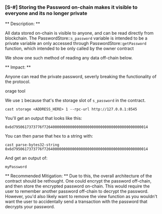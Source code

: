 ### [S-#] Storing the Password on-chain makes it visible to everyone and its no longer private

** Description: **

All data stored on-chain is visible to anyone, and can be read directly from blockchain. The PasswordStore::`s_password` variable is intended to be a private variable an only accessed through PasswordStore::`getPassword` function, which intended to be only called by the owner contract

We show one such method of reading any data off-chain below.

** Impact: **

Anyone can read the private password, severly breaking the functionality of the protocol.

orage tool

We use `1` because that's the storage slot of `s_password` in the contract.

```
cast storage <ADDRESS_HERE> 1 --rpc-url http://127.0.0.1:8545
```

You'll get an output that looks like this:

`0x6d7950617373776f726400000000000000000000000000000000000000000014`

You can then parse that hex to a string with:

```
cast parse-bytes32-string 0x6d7950617373776f726400000000000000000000000000000000000000000014
```

And get an output of:

```
myPassword
```

** Recommended Mitigation: ** Due to this, the overall architecture of the contract should be rethought. One could encrypt the password off-chain, and then store the encrypted password on-chain. This would require the user to remember another password off-chain to decrypt the password. However, you'd also likely want to remove the view function as you wouldn't want the user to accidentally send a transaction with the password that decrypts your password. 



